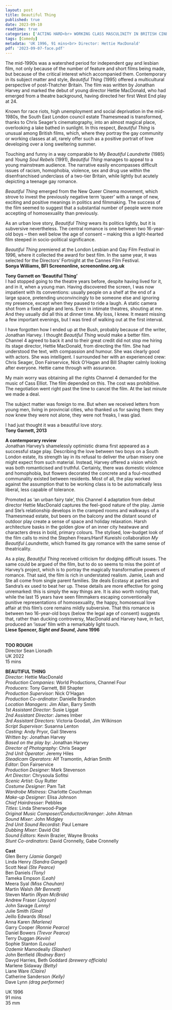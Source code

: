 ```yaml
---
layout: post
title: Beautiful Thing
published: true
date: 2023-09-10
readtime: true
categories: ['ACTING HARD<br> WORKING CLASS MASCULINITY IN BRITISH CINEMA']
tags: [Comedy]
metadata: 'UK 1996, 91 mins<br> Director: Hettie MacDonald'
pdf: '2023-09-07-face.pdf'
---
```


The mid-1990s was a watershed period for independent gay and lesbian film, not only because of the number of feature and short films being made, but because of the critical interest which accompanied them. Contemporary in its subject matter and style, _Beautiful Thing_ (1995) offered a multicultural perspective of post-Thatcher Britain. The film was written by Jonathan Harvey and marked the debut of young director Hettie MacDonald, who had emerged from a theatre background, having directed her first West End play at 24.

Known for race riots, high unemployment and social deprivation in the mid-1980s, the South East London council estate Thamesmead is transformed, thanks to Chris Seager’s cinematography, into an almost magical place, overlooking a lake bathed in sunlight. In this respect, _Beautiful Thing_ is unusual among British films, which, where they portray the gay community or working classes at all, rarely offer such as a positive portrait of love developing over a long sweltering summer.

Touching and funny in a way comparable to _My Beautiful Laundrette_ (1985) and _Young Soul Rebels_ (1991), _Beautiful Thing_ manages to appeal to a young mainstream audience. The narrative easily encompasses difficult issues of racism, homophobia, violence, sex and drug use within the disenfranchised underclass of a two-tier Britain, while lightly but acutely depicting a teenage gay romance.

_Beautiful Thing_ emerged from the New Queer Cinema movement, which strove to invest the previously negative term ‘queer’ with a range of new, exciting and positive meanings in politics and filmmaking. The success of the film seemed to suggest that a substantial number of people were more accepting of homosexuality than previously.

As an urban love story, _Beautiful Thing_ wears its politics lightly, but it is subversive nevertheless. The central romance is one between two 16-year-old boys – then well below the age of consent – making this a light-hearted film steeped in socio-political significance.

_Beautiful Thing_ premiered at the London Lesbian and Gay Film Festival in 1996, where it collected the award for best film. In the same year, it was selected for the Directors’ Fortnight at the Cannes Film Festival.  
**Sonya Williams, BFI Screenonline, screenonline.org.uk**  

**Tony Garnett on ‘Beautiful Thing’**  
I had stopped going to the theatre years before, despite having lived for it, and in it, when a young man. Having discovered the screen, I was now impatient with its conventions: usually people on a shelf at the end of a large space, pretending unconvincingly to be someone else and ignoring my presence, except when they paused to ride a laugh. A static camera shot from a fixed angle and lens. Even in intimate theatres, shouting at me. And they usually did all this at dinner time. My loss, I knew. It meant missing a few important evenings, but I was tired of walking out at the first interval.

I have forgotten how I ended up at the Bush, probably because of the writer, Jonathan Harvey. I thought _Beautiful Thing_ would make a better film. Channel 4 agreed to back it and to their great credit did not stop me hiring its stage director, Hettie MacDonald, from directing the film. She had understood the text, with compassion and humour. She was clearly good with actors. She was intelligent. I surrounded her with an experienced crew: Chris Seager, Don Fairservice, Nick O’Hagan and Bill Shapter calmly looking after everyone. Hettie came through with assurance.

My main worry was obtaining all the rights Channel 4 demanded for the music of Cass Elliot. The film depended on this. The cost was prohibitive. The negotiation went right past the time to cancel the film. At the last minute we made a deal.

The subject matter was foreign to me. But when we received letters from young men, living in provincial cities, who thanked us for saving them: they now knew they were not alone, they were not freaks, I was glad.

I had just thought it was a beautiful love story.  
**Tony Garnett, 2013**  

**A contemporary review**  
Jonathan Harvey’s shamelessly optimistic drama first appeared as a successful stage play. Describing the love between two boys on a South London estate, its strength lay in its refusal to deliver the urban misery one might expect from such material. Instead, Harvey offered a vision which was both romanticised and truthful. Certainly, there was domestic violence and homophobia, but flowers decorated the concrete and a foul-mouthed communality existed between residents. Most of all, the play worked against the assumption that to be working class is to be automatically less liberal, less capable of tolerance.

Promoted as ‘an urban fairy tale’, this Channel 4 adaptation from debut director Hettie MacDonald captures the feel-good nature of the play. Jamie and Ste’s relationship develops in the cramped rooms and walkways of a Thamesmead estate, but beers on the balcony and the distant sound of outdoor play create a sense of space and holiday relaxation. Harsh architecture basks in the golden glow of an inner city heatwave and characters dress in bold, primary colours. The stylised, low-budget look of the film calls to mind the Stephen Frears/Hanif Kureishi collaboration _My Beautiful Laundrette_, which framed its gay romance with the same sense of theatricality.

As a play, _Beautiful Thing_ received criticism for dodging difficult issues. The same could be argued of the film, but to do so seems to miss the point of Harvey’s project, which is to portray the magically transformative powers of romance. That said, the film is rich in understated realism. Jamie, Leah and Ste all come from single parent families. Ste deals Ecstasy at parties and Sandra’s ex used to beat her up. These details are more effective for going unremarked: this is simply the way things are. It is also worth noting that, while the last 15 years have seen filmmakers escaping conventionally punitive representations of homosexuality, the happy, homosexual love affair at this film’s core remains mildly subversive. That this romance is between two 16-year-old boys (below the legal age of consent) suggests that, rather than ducking controversy, MacDonald and Harvey have, in fact, produced an ‘issue’ film with a remarkably light touch.  
**Liese Spencer, _Sight and Sound_, June 1996**  
<br>

**TOO ROUGH**  
Director Sean Lìonadh  
UK 2022  
15 mins  

**BEAUTIFUL THING**  
_Director_: Hettie MacDonald  
_Production Companies_: World Productions, Channel Four  
_Producers_: Tony Garnett, Bill Shapter  
_Production Supervisor_: Nick O’Hagan  
_Production Co-ordinator_: Danielle Brandon  
_Location Managers_: Jim Allan, Barry Smith  
_1st Assistant Director_: Susie Liggat  
_2nd Assistant Director_: James Imber  
_3rd Assistant Directors_: Victoria Goodall, Jim Wilkinson  
_Script Supervisor_: Susanna Lenton  
_Casting_: Andy Pryor, Gail Stevens  
_Written by_: Jonathan Harvey  
_Based on the play by_: Jonathan Harvey  
_Director of Photography_: Chris Seager  
_2nd Unit Operator_: Jeremy Hiles  
_Steadicam Operators_: Alf Tramontin, Adrian Smith  
_Editor_: Don Fairservice  
_Production Designer_: Mark Stevenson  
_Art Director_: Chrysoula Sofitsi  
_Scenic Artist_: Guy Rutter  
_Costume Designer_: Pam Tait  
_Wardrobe Mistress_: Charlotte Couchman  
_Make-up Designer_: Elisa Johnson  
_Chief Hairdresser_: Pebbles  
_Titles_: Linda Sherwood-Page  
_Original Music Composer/Conductor/Arranger_: John Altman  
_Sound Mixer_: John Midgley  
_2nd Unit Sound Recordist_: Paul Lemare  
_Dubbing Mixer_: David Old  
_Sound Editors_: Kevin Brazier, Wayne Brooks  
_Stunt Co-ordinators_: David Cronnelly, Gabe Cronnelly  

**Cast**  
Glen Berry _(Jamie Gangel)_  
Linda Henry _(Sandra Gangel)_  
Scott Neal _(Ste Pearce)_  
Ben Daniels _(Tony)_  
Tameka Empson _(Leah)_  
Meera Syal _(Miss Chauhan)_  
Martin Walsh _(Mr Bennett)_  
Steven Martin _(Ryan McBride)_  
Andrew Fraser _(Jayson)_  
John Savage _(Lenny)_  
Julie Smith _(Gina)_  
Jeillo Edwards _(Rose)_  
Anna Karen _(Marlene)_  
Garry Cooper _(Ronnie Pearce)_  
Daniel Bowers _(Trevor Pearce)_  
Terry Duggan _(Kevin)_  
Sophie Stanton _(Louise)_  
Ozdemir Mamodeally _(Slasher)_  
John Benfield _(Rodney Barr)_  
Davyd Harries, Beth Goddard _(brewery officials)_  
Marlene Sidaway _(Betty)_  
Liane Ware _(Claire)_  
Catherine Sanderson _(Kelly)_  
Dave Lynn _(drag performer)_  

UK 1996  
91 mins  
35 mm  
<!--stackedit_data:
eyJoaXN0b3J5IjpbLTE1NTA1MTkyNjUsNzMwOTk4MTE2XX0=
-->